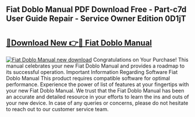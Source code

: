 ## Fiat Doblo Manual PDF Download Free - Part-c7d User Guide Repair - Service Owner Edition 0D1jT

# <h2><a href="http://cf25641.oget.top/?id=Fiat+Doblo+Manual">🔗Download New 👉🔴 Fiat Doblo Manual</a></h2>

[![Fiat Doblo Manual new download](https://i.imgur.com/5g1atiW.png)](http://cf25641.oget.top/?id=Fiat+Doblo+Manual)
Congratulations on Your Purchase! This manual celebrates your new Fiat Doblo Manual and provides a roadmap to its successful operation. Important Information Regarding Software Fiat Doblo Manual This product requires compatible software for optimal performance. Experience the power of list of features at your fingertips with your new Fiat Doblo Manual. We trust that the Fiat Doblo Manual has been an accurate and detailed resource in your efforts to learn the ins and outs of your new device. In case of any queries or concerns, please do not hesitate to reach out to our customer service team.
